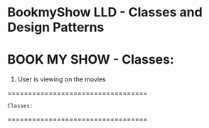 
# BookmyShow LLD - Classes and Design Patterns 

BOOK MY SHOW - Classes:
==================================

1. User is viewing on the movies
 
  ==================================
   
    Classes:
   ==================================
   
